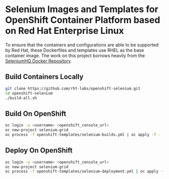 # Selenium Images and Templates for OpenShift Container Platform based on Red Hat Enterprise Linux

To ensure that the containers and configurations are able to be supported by Red Hat, 
these Dockerfiles and templates use RHEL as the base container image. The work on this
project borrows heavily from the [SeleniumHQ Docker Repository](https://github.com/SeleniumHQ/docker-selenium/).

## Build Containers Locally
```bash
git clone https://github.com/rht-labs/openshift-selenium.git
cd openshift-selenium
./build-all.sh
```

## Build On OpenShift
```bash
oc login -u <username> <openshift_console_url>
oc new-project selenium-grid
oc process -f openshift-templates/selenium-builds.yml | oc apply -f -
```

## Deploy On OpenShift
```bash
oc login -u <username> <openshift_console_url>
oc new-project selenium-grid
oc process -f openshift-templates/selenium-deployment.yml | oc apply -f -
```
